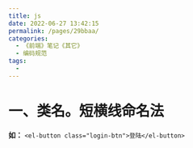 ```yaml
---
title: js
date: 2022-06-27 13:42:15
permalink: /pages/29bbaa/
categories:
  - 《前端》笔记《其它》
  - 编码规范
tags:
  - 
---
```

# 一、类名。短横线命名法
  **如：** `<el-button class="login-btn">登陆</el-button>`